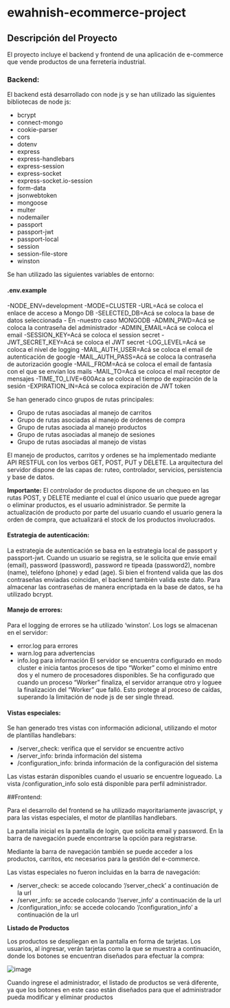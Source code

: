 # ewahnish-ecommerce-project

## Descripción del Proyecto

El proyecto incluye el backend y frontend de una aplicación de e-commerce que vende productos de una ferretería industrial.

### Backend:

El backend está desarrollado con node js y se han utilizado las siguientes bibliotecas de node js:

-	bcrypt
-	connect-mongo
-	cookie-parser
-	cors
-	dotenv
-	express
-	express-handlebars
-	express-session
-	express-socket
-	express-socket.io-session
-	form-data
-	jsonwebtoken
-	mongoose
-	multer
-	nodemailer
-	passport
-	passport-jwt
-	passport-local
-	session
-	session-file-store
-	winston

Se han utilizado las siguientes variables de entorno:

#### .env.example
-NODE_ENV=development
-MODE=CLUSTER
-URL=Acá se coloca el enlace de acceso a Mongo DB
-SELECTED_DB=Acá se coloca la base de datos seleccionada - En -nuestro caso MONGODB
-ADMIN_PWD=Acá se coloca la contraseña del administrador 
-ADMIN_EMAIL=Acá se coloca el email 
-SESSION_KEY=Acá se coloca el session secret 
-JWT_SECRET_KEY=Acá se coloca el JWT secret
-LOG_LEVEL=Acá se coloca el nivel de logging
-MAIL_AUTH_USER=Acá se coloca el email de autenticación de google
-MAIL_AUTH_PASS=Acá se coloca la contraseña de autorización google
-MAIL_FROM=Acá se coloca el email de fantasía con el que se envían los mails
-MAIL_TO=Acá se coloca el mail receptor de mensajes
-TIME_TO_LIVE=600Aca se coloca el tiempo de expiración de la sesión
-EXPIRATION_IN=Acá se coloca expiración de JWT token

Se han generado cinco grupos de rutas principales:

-	Grupo de rutas asociadas al manejo de carritos
-	Grupo de rutas asociadas al manejo de órdenes de compra
-	Grupo de rutas asociada al manejo productos
-	Grupo de rutas asociadas al manejo de sesiones
-	Grupo de rutas asociadas al manejo de vistas

El manejo de productos, carritos y ordenes se ha implementado mediante API RESTFUL con los verbos GET, POST, PUT y DELETE.
La arquitectura del servidor dispone de las capas de: ruteo, controlador, servicios, persistencia y base de datos.

**Importante:** El controlador de productos dispone de un chequeo en las rutas POST, y DELETE mediante el cual el único usuario que puede agregar o eliminar productos, es el usuario administrador. 
Se permite la actualización de producto por parte del usuario cuando el usuario genera la orden de compra, que actualizará el stock de los productos involucrados.

#### Estrategia de autenticación: 
La estrategia de autenticación se basa en la estrategia local de passport y passport-jwt. 
Cuando un usuario se registra, se le solicita que envíe email (email), password (password), password re tipeada (password2), nombre (name), teléfono (phone) y edad (age). Si bien el frontend valida que las dos contraseñas enviadas coincidan, el backend también valida este dato. Para almacenar las contraseñas de manera encriptada en la base de datos, se ha utilizado bcrypt.

#### Manejo de errores:
Para el logging de errores se ha utilizado ‘winston’. Los logs se almacenan en el servidor:
-	error.log para errores
-	warn.log para advertencias
-	info.log para información
El servidor se encuentra configurado en modo cluster e inicia tantos procesos de tipo “Worker” como el mínimo entre dos y el numero de procesadores disponibles. Se ha configurado que cuando un proceso “Worker” finaliza, el servidor arranque otro y loguee la finalización del “Worker” que falló. Esto protege al proceso de caídas, superando la limitación de node js de ser single thread.

#### Vistas especiales:
Se han generado tres vistas con información adicional, utilizando el motor de plantillas handlebars:
-	/server_check: verifica que el servidor se encuentre activo
-	/server_info: brinda información del sistema
-	/configuration_info: brinda información de la configuración del sistema

Las vistas estarán disponibles cuando el usuario se encuentre logueado. 
La vista /configuration_info solo está disponible para perfil administrador.

##Frontend:

Para el desarrollo del frontend se ha utilizado mayoritariamente javascript, y para las vistas especiales, el motor de plantillas handlebars.

La pantalla inicial es la pantalla de login, que solicita email y password.
En la barra de navegación puede encontrarse la opción para registrarse.

Mediante la barra de navegación también se puede acceder a los productos, carritos, etc necesarios para la gestión del e-commerce. 

Las vistas especiales no fueron incluidas en la barra de navegación:
 
-	/server_check: se accede colocando ‘/server_check’ a continuación de la url
-	/server_info: se accede colocando ‘/server_info’ a continuación de la url
-	/configuration_info: se accede colocando ‘/configuration_info’ a continuación de la url

**Listado de Productos**

Los productos se despliegan en la pantalla en forma de tarjetas. Los usuarios, al ingresar, verán tarjetas como la que se muestra a continuación, donde los botones se encuentran diseñados para efectuar la compra:

![image](https://user-images.githubusercontent.com/91384694/207990649-1544ce47-2ec9-4a45-b3c1-0bc472a57be0.png)

Cuando ingrese el administrador, el listado de productos se verá diferente, ya que los botones en este caso están diseñados para que el administrador pueda modificar y eliminar productos






